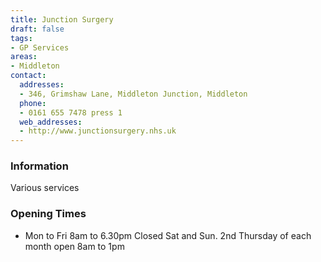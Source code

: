 ```yaml
---
title: Junction Surgery
draft: false
tags:
- GP Services
areas:
- Middleton
contact:
  addresses:
  - 346, Grimshaw Lane, Middleton Junction, Middleton
  phone:
  - 0161 655 7478 press 1
  web_addresses:
  - http://www.junctionsurgery.nhs.uk
---
```


### Information
Various services

### Opening Times
* Mon to Fri 8am to 6.30pm
Closed Sat and Sun.
2nd Thursday of each month open 8am to 1pm